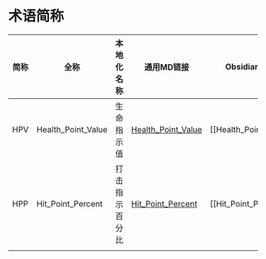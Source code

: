 # 术语简称


| 简称  | 全称                 | 本地化名称   | 通用MD链接                                              | Obsidian Link          | 描述  |
| --- | ------------------ | ------- | --------------------------------------------------- | ---------------------- | --- |
| HPV | Health_Point_Value | 生命指示值   | [Health_Point_Value](Properties/Health_Point_Value) | [[Health_Point_Value]] |     |
| HPP | Hit_Point_Percent  | 打击指示百分比 | [Hit_Point_Percent](Properties/Hit_Point_Percent)   | [[Hit_Point_Percent]]  |     |
|     |                    |         |                                                     |                        |     |
